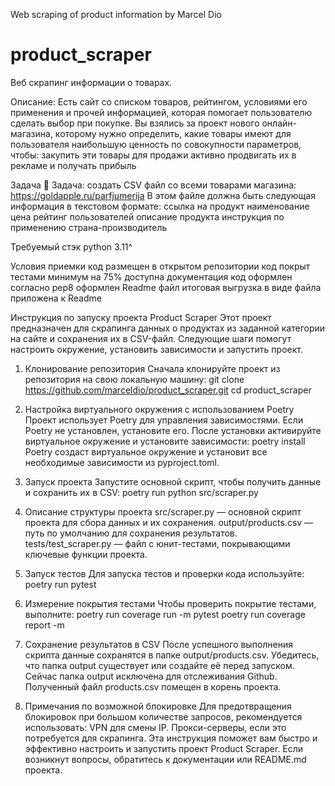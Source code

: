 Web scraping of product information by Marcel Dio
# product_scraper
Веб скрапинг информации о товарах.

Описание:
Есть сайт со списком товаров, рейтингом, условиями его применения и прочей информацией, 
которая помогает пользователю сделать выбор при покупке.
Вы взялись за проект нового онлайн-магазина, которому нужно определить, 
какие товары имеют для пользователя наибольшую ценность по совокупности параметров, чтобы:
    закупить эти товары для продажи
    активно продвигать их в рекламе и получать прибыль

Задача
👾 Задача: создать CSV файл со всеми товарами магазина: https://goldapple.ru/parfjumerija
В этом файле должна быть следующая информация в текстовом формате:
    ссылка на продукт
    наименование
    цена
    рейтинг пользователей
    описание продукта
    инструкция по применению
    страна-производитель

Требуемый стэк
    python 3.11^

Условия приемки
    код размещен в открытом репозитории
    код покрыт тестами минимум на 75%
    доступна документация
    код оформлен согласно pep8
    оформлен Readme файл
    итоговая выгрузка в виде файла приложена к Readme

Инструкция по запуску проекта Product Scraper
Этот проект предназначен для скрапинга данных о продуктах из заданной категории на сайте и сохранения их в CSV-файл. 
Следующие шаги помогут настроить окружение, установить зависимости и запустить проект.

1. Клонирование репозитория
Сначала клонируйте проект из репозитория на свою локальную машину:
git clone https://github.com/marceldio/product_scraper.git
cd product_scraper

2. Настройка виртуального окружения с использованием Poetry
Проект использует Poetry для управления зависимостями. Если Poetry не установлен, установите его.
После установки активируйте виртуальное окружение и установите зависимости:
poetry install
Poetry создаст виртуальное окружение и установит все необходимые зависимости из pyproject.toml.

3. Запуск проекта
Запустите основной скрипт, чтобы получить данные и сохранить их в CSV:
poetry run python src/scraper.py

4. Описание структуры проекта
src/scraper.py — основной скрипт проекта для сбора данных и их сохранения.
output/products.csv — путь по умолчанию для сохранения результатов.
tests/test_scraper.py — файл с юнит-тестами, покрывающими ключевые функции проекта.

5. Запуск тестов
Для запуска тестов и проверки кода используйте:
poetry run pytest

6. Измерение покрытия тестами
Чтобы проверить покрытие тестами, выполните:
poetry run coverage run -m pytest
poetry run coverage report -m 

7. Сохранение результатов в CSV
После успешного выполнения скрипта данные сохранятся в папке output/products.csv. Убедитесь, 
что папка output существует или создайте её перед запуском.
Сейчас папка output исключена для отслеживания Github. 
Полученный файл products.csv помещен в корень проекта.

8. Примечания по возможной блокировке
Для предотвращения блокировок при большом количестве запросов, рекомендуется использовать:
VPN для смены IP.
Прокси-серверы, если это потребуется для скрапинга.
Эта инструкция поможет вам быстро и эффективно настроить и запустить проект Product Scraper. 
Если возникнут вопросы, обратитесь к документации или README.md проекта.
